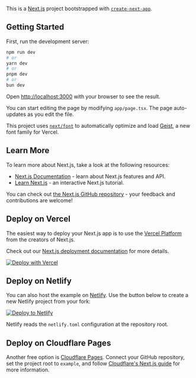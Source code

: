 This is a [Next.js](https://nextjs.org) project bootstrapped with [`create-next-app`](https://nextjs.org/docs/app/api-reference/cli/create-next-app).

## Getting Started

First, run the development server:

```bash
npm run dev
# or
yarn dev
# or
pnpm dev
# or
bun dev
```

Open [http://localhost:3000](http://localhost:3000) with your browser to see the result.

You can start editing the page by modifying `app/page.tsx`. The page auto-updates as you edit the file.

This project uses [`next/font`](https://nextjs.org/docs/app/building-your-application/optimizing/fonts) to automatically optimize and load [Geist](https://vercel.com/font), a new font family for Vercel.

## Learn More

To learn more about Next.js, take a look at the following resources:

- [Next.js Documentation](https://nextjs.org/docs) - learn about Next.js features and API.
- [Learn Next.js](https://nextjs.org/learn) - an interactive Next.js tutorial.

You can check out [the Next.js GitHub repository](https://github.com/vercel/next.js) - your feedback and contributions are welcome!

## Deploy on Vercel

The easiest way to deploy your Next.js app is to use the [Vercel Platform](https://vercel.com/new?utm_medium=default-template&filter=next.js&utm_source=create-next-app&utm_campaign=create-next-app-readme) from the creators of Next.js.

Check out our [Next.js deployment documentation](https://nextjs.org/docs/app/building-your-application/deploying) for more details.

[![Deploy with Vercel](https://vercel.com/button)](https://vercel.com/new/clone?repository-url=https://github.com/your-user/maia2-js)

## Deploy on Netlify

You can also host the example on [Netlify](https://www.netlify.com/). Use the button below to create a new Netlify project from your fork:

[![Deploy to Netlify](https://www.netlify.com/img/deploy/button.svg)](https://app.netlify.com/start/deploy?repository-url=https://github.com/your-user/maia2-js)

Netlify reads the `netlify.toml` configuration at the repository root.

## Deploy on Cloudflare Pages

Another free option is [Cloudflare Pages](https://pages.cloudflare.com/). Connect your GitHub repository, set the project root to `example`, and follow [Cloudflare's Next.js guide](https://developers.cloudflare.com/pages/framework-guides/deploy-a-nextjs-site/) for more information.

